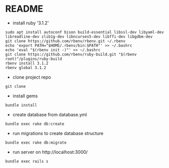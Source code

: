 # README

* install ruby '3.1.2'

```
sudo apt install autoconf bison build-essential libssl-dev libyaml-dev libreadline-dev zlib1g-dev libncurses5-dev libffi-dev libgdbm-dev
git clone https://github.com/rbenv/rbenv.git ~/.rbenv
echo 'export PATH="$HOME/.rbenv/bin:$PATH"' >> ~/.bashrc
echo 'eval "$(rbenv init -)"' >> ~/.bashrc
git clone https://github.com/rbenv/ruby-build.git "$(rbenv root)"/plugins/ruby-build
rbenv install 3.1.2
rbenv global 3.1.2
```

*  clone project repo
```
git clone 
```
*  install gems
```
bundle install
```
* create database from database.yml
```
bundle exec rake db:create
```

* run migrations to create database structure
```
bundle exec rake db:migrate
```
* run server on http://localhost:3000/
```
bundle exec rails s
```
